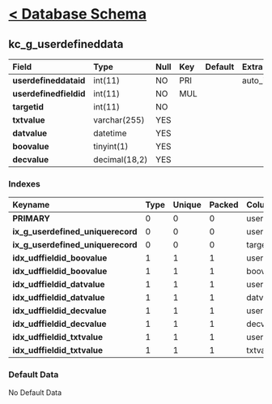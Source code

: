 # [< Database Schema](DatabaseSchema.md) #

## kc\_g\_userdefineddata ##
| **Field** | Type | Null | Key | Default | Extra | Comment |
|:----------|:-----|:-----|:----|:--------|:------|:--------|
| **userdefineddataid** | int(11) | NO | PRI |  | auto\_increment |  |
| **userdefinedfieldid** | int(11) | NO | MUL |  |  |  |
| **targetid** | int(11) | NO |  |  |  |  |
| **txtvalue** | varchar(255) | YES |  |  |  |  |
| **datvalue** | datetime | YES |  |  |  |  |
| **boovalue** | tinyint(1) | YES |  |  |  |  |
| **decvalue** | decimal(18,2) | YES |  |  |  |  |


### Indexes ###
| **Keyname** | Type | Unique | Packed | Column | Seq | Cardinality | Collation | Null | Comment |
|:------------|:-----|:-------|:-------|:-------|:----|:------------|:----------|:-----|:--------|
| **PRIMARY** | 0 | 0 | 0 | userdefineddataid | 1 | 0 | A | 0 | 0 |
| **ix\_g\_userdefined\_uniquerecord** | 0 | 0 | 0 | userdefinedfieldid | 1 |  | A | 0 | 0 |
| **ix\_g\_userdefined\_uniquerecord** | 0 | 0 | 0 | targetid | 2 | 0 | A | 0 | 0 |
| **idx\_udffieldid\_boovalue** | 1 | 1 | 1 | userdefinedfieldid | 1 |  | A | 1 | 1 |
| **idx\_udffieldid\_boovalue** | 1 | 1 | 1 | boovalue | 2 |  | A | 1 | 1 |
| **idx\_udffieldid\_datvalue** | 1 | 1 | 1 | userdefinedfieldid | 1 |  | A | 1 | 1 |
| **idx\_udffieldid\_datvalue** | 1 | 1 | 1 | datvalue | 2 |  | A | 1 | 1 |
| **idx\_udffieldid\_decvalue** | 1 | 1 | 1 | userdefinedfieldid | 1 |  | A | 1 | 1 |
| **idx\_udffieldid\_decvalue** | 1 | 1 | 1 | decvalue | 2 |  | A | 1 | 1 |
| **idx\_udffieldid\_txtvalue** | 1 | 1 | 1 | userdefinedfieldid | 1 |  | A | 1 | 1 |
| **idx\_udffieldid\_txtvalue** | 1 | 1 | 1 | txtvalue | 2 |  | A | 1 | 1 |


### Default Data ###
No Default Data